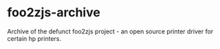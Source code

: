 # foo2zjs-archive
Archive of the defunct foo2zjs project - an open source printer driver for certain hp printers.
